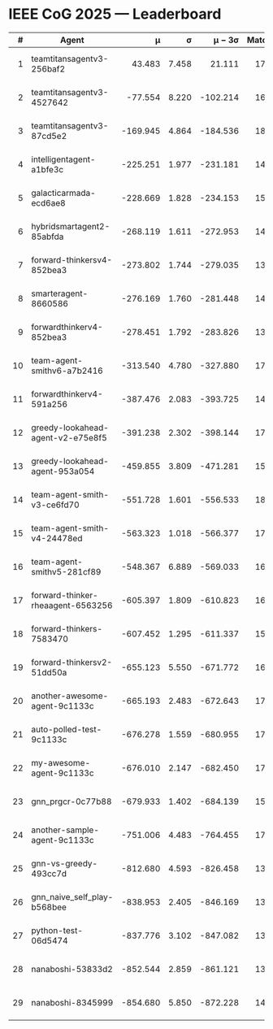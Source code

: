# IEEE CoG 2025 — Leaderboard

| # | Agent | μ | σ | μ − 3σ | Matches | Updated |
|---:|---|---:|---:|---:|---:|---|
| 1 | teamtitansagentv3-256baf2 | 43.483 | 7.458 | 21.111 | 17276 | 2025-08-24 00:21 |
| 2 | teamtitansagentv3-4527642 | -77.554 | 8.220 | -102.214 | 16870 | 2025-08-24 00:21 |
| 3 | teamtitansagentv3-87cd5e2 | -169.945 | 4.864 | -184.536 | 18066 | 2025-08-24 00:21 |
| 4 | intelligentagent-a1bfe3c | -225.251 | 1.977 | -231.181 | 14500 | 2025-08-24 00:21 |
| 5 | galacticarmada-ecd6ae8 | -228.669 | 1.828 | -234.153 | 15900 | 2025-08-24 00:21 |
| 6 | hybridsmartagent2-85abfda | -268.119 | 1.611 | -272.953 | 14526 | 2025-08-24 00:21 |
| 7 | forward-thinkersv4-852bea3 | -273.802 | 1.744 | -279.035 | 13809 | 2025-08-24 00:21 |
| 8 | smarteragent-8660586 | -276.169 | 1.760 | -281.448 | 14458 | 2025-08-24 00:21 |
| 9 | forwardthinkerv4-852bea3 | -278.451 | 1.792 | -283.826 | 13929 | 2025-08-24 00:21 |
| 10 | team-agent-smithv6-a7b2416 | -313.540 | 4.780 | -327.880 | 17140 | 2025-08-24 00:21 |
| 11 | forwardthinkerv4-591a256 | -387.476 | 2.083 | -393.725 | 14182 | 2025-08-24 00:21 |
| 12 | greedy-lookahead-agent-v2-e75e8f5 | -391.238 | 2.302 | -398.144 | 17250 | 2025-08-24 00:21 |
| 13 | greedy-lookahead-agent-953a054 | -459.855 | 3.809 | -471.281 | 15970 | 2025-08-24 00:21 |
| 14 | team-agent-smith-v3-ce6fd70 | -551.728 | 1.601 | -556.533 | 18142 | 2025-08-24 00:21 |
| 15 | team-agent-smith-v4-24478ed | -563.323 | 1.018 | -566.377 | 17522 | 2025-08-24 00:21 |
| 16 | team-agent-smithv5-281cf89 | -548.367 | 6.889 | -569.033 | 16780 | 2025-08-24 00:21 |
| 17 | forward-thinker-rheaagent-6563256 | -605.397 | 1.809 | -610.823 | 16268 | 2025-08-24 00:21 |
| 18 | forward-thinkers-7583470 | -607.452 | 1.295 | -611.337 | 15800 | 2025-08-24 00:21 |
| 19 | forward-thinkersv2-51dd50a | -655.123 | 5.550 | -671.772 | 16448 | 2025-08-24 00:21 |
| 20 | another-awesome-agent-9c1133c | -665.193 | 2.483 | -672.643 | 17960 | 2025-08-24 00:21 |
| 21 | auto-polled-test-9c1133c | -676.278 | 1.559 | -680.955 | 17740 | 2025-08-24 00:21 |
| 22 | my-awesome-agent-9c1133c | -676.010 | 2.147 | -682.450 | 17100 | 2025-08-24 00:21 |
| 23 | gnn_prgcr-0c77b88 | -679.933 | 1.402 | -684.139 | 15340 | 2025-08-24 00:21 |
| 24 | another-sample-agent-9c1133c | -751.006 | 4.483 | -764.455 | 17200 | 2025-08-24 00:21 |
| 25 | gnn-vs-greedy-493cc7d | -812.680 | 4.593 | -826.458 | 13680 | 2025-08-24 00:21 |
| 26 | gnn_naive_self_play-b568bee | -838.953 | 2.405 | -846.169 | 13580 | 2025-08-24 00:21 |
| 27 | python-test-06d5474 | -837.776 | 3.102 | -847.082 | 13770 | 2025-08-24 00:21 |
| 28 | nanaboshi-53833d2 | -852.544 | 2.859 | -861.121 | 13240 | 2025-08-24 00:21 |
| 29 | nanaboshi-8345999 | -854.680 | 5.850 | -872.228 | 14230 | 2025-08-24 00:21 |
